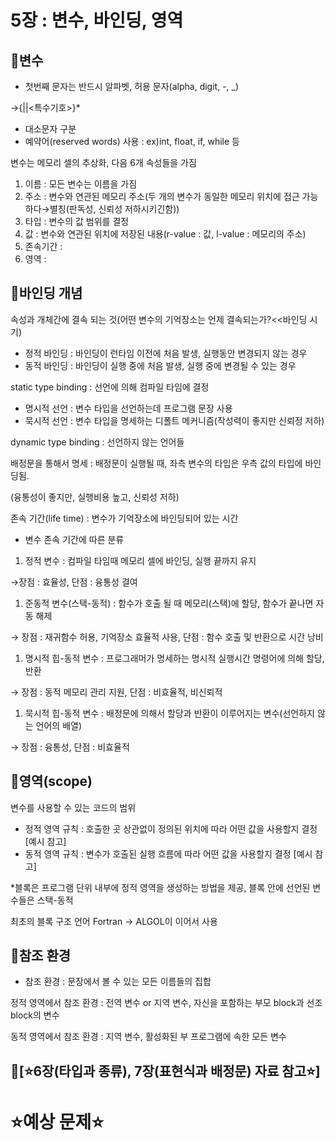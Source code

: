 # 5장 : 변수, 바인딩, 영역

## 🎯변수

- 첫번째 문자는 반드시 알파벳, 허용 문자(alpha, digit, -, _)

<id>→<letter>{<letter>|<digit>|<특수기호>}*

- 대소문자 구분
- 예약어(reserved words) 사용 : ex)int, float, if, while 등

변수는 메모리 셀의 추상화, 다음 6개 속성들을 가짐

1. 이름 : 모든 변수는 이름을 가짐
2. 주소 : 변수와 연관된 메모리 주소(두 개의 변수가 동일한 메모리 위치에 접근 가능하다→별칭(판독성, 신뢰성 저하시키긴함))
3. 타입 : 변수의 값 범위를 결정
4. 값 : 변수와 연관된 위치에 저장된 내용(r-value : 값, l-value : 메모리의 주소)
5. 존속기간 :
6. 영역 :

## 🎯바인딩 개념

속성과 개체간에 결속 되는 것(어떤 변수의 기억장소는 언제 결속되는가?<<바인딩 시기)

- 정적 바인딩 : 바인딩이 런타임 이전에 처음 발생, 실행동안 변경되지 않는 경우
- 동적 바인딩 : 바인딩이 실행 중에 처음 발생, 실행 중에 변경될 수 있는 경우

static type binding : 선언에 의해 컴파일 타임에 결정

- 명시적 선언 : 변수 타입을 선언하는데 프로그램 문장 사용
- 묵시적 선언 : 변수 타입을 명세하는 디폴트 메커니즘(작성력이 좋지만 신뢰정 저하)

dynamic type binding : 선언하지 않는 언어들

배정문을 통해서 명세 : 배정문이 실행될 때, 좌측 변수의 타입은 우측 값의 타입에 바인딩됨.

(융통성이 좋지만, 실행비용 높고, 신뢰성 저하)

존속 기간(life time) : 변수가 기억장소에 바인딩되어 있는 시간

- 변수 존속 기간에 따른 분류
1. 정적 변수 : 컴파일 타임때 메모리 셀에 바인딩, 실행 끝까지 유지

→장점 : 효율성, 단점 : 융통성 결여

1. 준동적 변수(스택-동적) : 함수가 호출 될 때 메모리(스택)에 할당, 함수가 끝나면 자동 해제

→ 장점 : 재귀함수 허용, 기억장소 효율적 사용, 단점 : 함수 호출 및 반환으로 시간 낭비

1. 명시적 힙-동적 변수 : 프로그래머가 명세하는 명시적 실행시간 명령어에 의해 할당, 반환

→ 장점 : 동적 메모리 관리 지원, 단점 : 비효율적, 비신뢰적

1. 묵시적 힙-동적 변수 : 배정문에 의해서 할당과 반환이 이루어지는 변수(선언하지 않는 언어의 배열)

→ 장점 : 융통성, 단점 : 비효율적

## 🎯영역(scope)

변수를 사용할 수 있는 코드의 범위

- 정적 영역 규칙 : 호출한 곳 상관없이 정의된 위치에 따라 어떤 값을 사용할지 결정 [예시 참고]
- 동적 영역 규칙 : 변수가 호출된 실행 흐름에 따라 어떤 값을 사용할지 결정 [예시 참고]

*블록은 프로그램 단위 내부에 정적 영역을 생성하는 방법을 제공, 블록 안에 선언된 변수들은 스택-동적

최초의 블록 구조 언어 Fortran → ALGOL이 이어서 사용

## 🎯참조 환경

- 참조 환경 : 문장에서 볼 수 있는 모든 이름들의 집합

정적 영역에서 참조 환경 : 전역 변수 or 지역 변수, 자신을 포함하는 부모 block과 선조 block의 변수

동적 영역에서 참조 환경 : 지역 변수, 활성화된 부 프로그램에 속한 모든 변수

## 🎯[⭐6장(타입과 종류), 7장(표현식과 배정문) 자료 참고⭐]

# ⭐예상 문제⭐